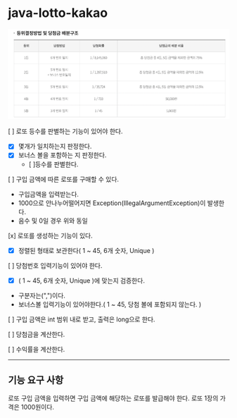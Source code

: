 # java-lotto-kakao

![img.png](img.png)

[ ] 로또 등수를 판별하는 기능이 있어야 한다.

- [x] 몇개가 일치하는지 판정한다.
- [x] 보너스 볼을 포함하는 지 판정한다.
  - [ ]등수를 판별한다.

[ ] 구입 금액에 따른 로또를 구매할 수 있다.

- 구입금액을 입력받는다.
- 1000으로 안나누어떨어지면 Exception(IllegalArgumentException)이 발생한다.
- 음수 및 0일 경우 위와 동일

[x] 로또를 생성하는 기능이 있다.

- [x] 정렬된 형태로 보관한다( 1 ~ 45, 6개 숫자, Unique )

[ ] 당첨번호 입력기능이 있어야 한다.

- [x] ( 1 ~ 45, 6개 숫자, Unique )에 맞는지 검증한다.
- 구분자는(",")이다.
- 보너스볼 입력기능이 있어야한다.( 1 ~ 45, 당첨 볼에 포함되지 않는다. )

[ ] 구입 금액은 int 범위 내로 받고, 출력은 long으로 한다.

[ ] 당첨금을 계산한다.

[ ] 수익률을 계산한다.










---

## 기능 요구 사항

로또 구입 금액을 입력하면 구입 금액에 해당하는 로또를 발급해야 한다.
로또 1장의 가격은 1000원이다.
